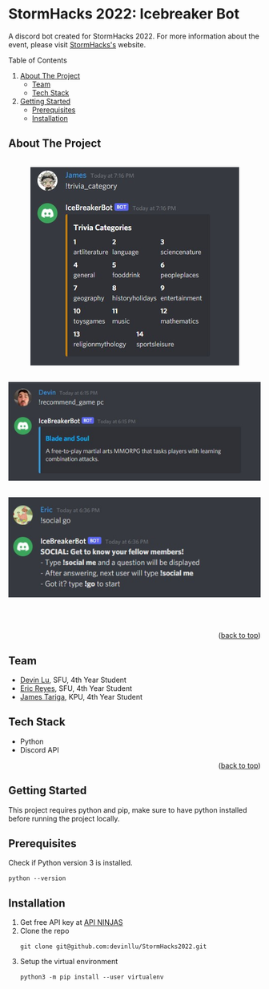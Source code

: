 <div id="top"></div>

# StormHacks 2022: Icebreaker Bot

A discord bot created for StormHacks 2022. For more information about the event, please visit [StormHacks's](https://stormhacks.com/) website.

<!-- TABLE OF CONTENTS -->
<summary>Table of Contents</summary>
<ol>
  <li>
    <a href="#about-the-project">About The Project</a>
    <ul>
      <li><a href="#team">Team</a></li>
      <li><a href="#built-with">Tech Stack</a></li>
    </ul>
  </li>
  <li>
    <a href="#getting-started">Getting Started</a>
    <ul>
      <li><a href="#prerequisites">Prerequisites</a></li>
      <li><a href="#installation">Installation</a></li>
    </ul>
  </li>
</ol>

## About The Project

<br>

<div align="center">
  <img src="images/trivia.jpg" alt="Trivia" style="margin-bottom: 30px;">
  <img src="images/recommendation.jpg" alt="Recommendation" style="margin-bottom: 30px;">
  <img src="images/breaker.jpg" alt="Social" style="margin-bottom: 50px;">
</div>
<p align="right">(<a href="#top">back to top</a>)</p>

## Team

- [Devin Lu](https://www.linkedin.com/in/devinllu/), SFU, 4th Year Student
- [Eric Reyes](https://www.linkedin.com/in/erreyess/), SFU, 4th Year Student
- [James Tariga](https://www.linkedin.com/in/james-tariga/), KPU, 4th Year Student

## Tech Stack

- Python
- Discord API

<p align="right">(<a href="#top">back to top</a>)</p>

## Getting Started

This project requires python and pip, make sure to have python installed before running the project locally.

## Prerequisites

Check if Python version 3 is installed.

```
python --version
```

## Installation

1. Get free API key at [API NINJAS](https://api-ninjas.com/)
2. Clone the repo
   ```
   git clone git@github.com:devinllu/StormHacks2022.git
   ```
3. Setup the virtual environment
   ```
   python3 -m pip install --user virtualenv
   ```
